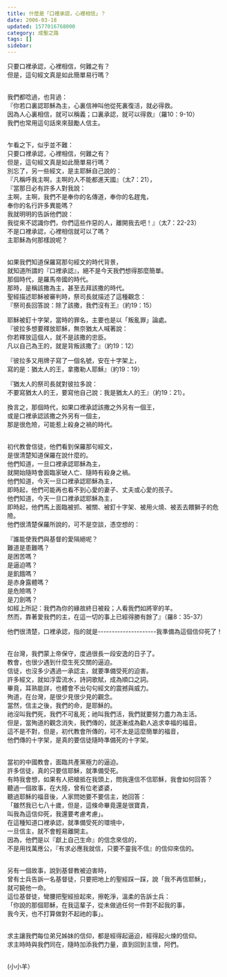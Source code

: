 ```yaml
---
title: 什麼是「口裡承認，心裡相信」？
date: 2006-03-18
updated: 1577016768000
category: 成聖之路
tags: []
sidebar: 
---
```


<p>只要口裡承認，心裡相信，何難之有？<br/>
但是，這句經文真是如此簡單易行嗎？</p>
<p><br/>
我們都唸過，也背過：<br/>
『你若口裏認耶穌為主，心裏信神叫他從死裏復活，就必得救。<br/>
因為人心裏相信，就可以稱義；口裏承認，就可以得救』（羅10：9-10）<br/>
我們也常用這句話來來鼓勵人信主。</p>
<p><br/>
乍看之下，似乎並不難：<br/>
只要口裡承認，心裡相信，何難之有？<br/>
但是，這句經文真是如此簡單易行嗎？<br/>
別忘了，另一些經文，是主耶穌自己說的：<br/>
『凡稱呼我主啊，主啊的人不能都進天國』（太7：21），<br/>
『當那日必有許多人對我說：<br/>
主啊，主啊，我們不是奉你的名傳道，奉你的名趕鬼，<br/>
奉你的名行許多異能嗎？<br/>
我就明明的告訴他們說：<br/>
我從來不認識你們，你們這些作惡的人，離開我去吧！』（太7：22-23）<br/>
不是口裡承認，心裡相信就可以了嗎？<br/>
主耶穌為何那樣說呢？</p>
<p><br/>
如果我們知道保羅寫那句經文的時代背景，<br/>
就知道所謂的『口裡承認』，絕不是今天我們想得那麼簡單。<br/>
那個時代，是羅馬帝國的時代。<br/>
那時，是稱該撒為主，甚至去拜該撒的時代。<br/>
聖經描述耶穌被審判時，祭司長就描述了這種觀念：<br/>
『祭司長回答說：除了該撒，我們沒有王』（約19：15）</p>
<p>耶穌被釘十字架，當時的罪名，主要也是以「叛亂罪」論處。<br/>
『彼拉多想要釋放耶穌，無奈猶太人喊著說：<br/>
你若釋放這個人，就不是該撒的忠臣。<br/>
凡以自己為王的，就是背叛該撒了』（約19：12）</p>
<p>『彼拉多又用牌子寫了一個名號，安在十字架上，<br/>
寫的是：猶太人的王，拿撒勒人耶穌』（約19：19）</p>
<p>『猶太人的祭司長就對彼拉多說：<br/>
不要寫猶太人的王，要寫他自己說：我是猶太人的王』（約19：21）。</p>
<p>換言之，那個時代，如果口裡承認該撒之外另有一個王，<br/>
或是口裡承認該撒之外另有一個主，<br/>
那是很危險，可能惹上殺身之禍的時代。</p>
<p><br/>
初代教會信徒，他們看到保羅那句經文，<br/>
是很清楚知道保羅在說什麼的。<br/>
他們知道，一旦口裡承認耶穌為主，<br/>
就開始隨時會面臨家破人亡、隨時有殺身之禍。<br/>
他們知道，今天一旦口裡承認耶穌為主，<br/>
即時起，他們可能再也看不到心愛的妻子、丈夫或心愛的孩子。<br/>
他們知道，今天一旦口裡承認耶穌為主，<br/>
即時起，他們馬上面臨被抓、被關、被釘十字架、被用火燒、被丟去餵獅子的危險。<br/>
他們很清楚保羅所說的，可不是空談，憑空想的：</p>
<p>『誰能使我們與基督的愛隔絕呢？<br/>
難道是患難嗎？<br/>
是困苦嗎？<br/>
是逼迫嗎？<br/>
是飢餓嗎？<br/>
是赤身露體嗎？<br/>
是危險嗎？<br/>
是刀劍嗎？<br/>
如經上所記：我們為你的緣故終日被殺；人看我們如將宰的羊。<br/>
然而，靠著愛我們的主，在這一切的事上已經得勝有餘了』（羅8：35-37）</p>
<p>他們很清楚，口裡承認，指的就是---------------------我準備為這個信仰死了！</p>
<p><br/>
在台灣，我們蒙上帝保守，度過很長一段安逸的日子了。<br/>
教會，也很少遇到什麼生死交關的逼迫。<br/>
信徒，也沒多少遇過一承認主，就要準備受死的迫害。<br/>
許多經文，就如浮雲流水，詩詞歌賦，成為順口之詞。<br/>
畢竟，耳熟能詳，也體會不出句句經文的震撼與威力。<br/>
殉道，在台灣，是很少見很少見的觀念。<br/>
當然，信主之後，我們的命，是耶穌的。<br/>
祂沒叫我們死，我們不可亂死；祂叫我們活，我們就要努力盡力為主活。<br/>
但是，當殉道的觀念消失，我們傳的，就逐漸成為勸人追求幸福的福音。<br/>
這不是不對，但是，初代教會所傳的，可不太是這麼簡單的福音，<br/>
他們傳的十字架，是真的要信徒隨時準備死的十字架。</p>
<p><br/>
當初的中國教會，面臨共產黨極力的逼迫。<br/>
許多信徒，真的只要信耶穌，就準備受死。<br/>
有時我會想，如果有人把槍抵在我頭上，問我還信不信耶穌，我會如何回答？<br/>
聽過一個故事，在大陸，曾有位老婆婆，<br/>
聽過耶穌的福音後，人家問她要不要信主，她回答：<br/>
「雖然我已七八十歲，但是，這條命畢竟還是很寶貴，<br/>
叫我為這信仰死，我還要考慮考慮」。<br/>
在這種知道口裡承認，就準備受死的環境中，<br/>
一旦信主，就不會輕易離開主。<br/>
因為，他們是以『獻上自己生命』的信念來信的，<br/>
不是用找萬應公，『有求必應我就信，只要不靈我不信』的信仰來信的。</p>
<p><br/>
另有一個故事，說到基督教被迫害時，<br/>
曾有士兵告訴一名基督徒，只要把地上的聖經踩一踩，說「我不再信耶穌」，<br/>
就可饒他一命。<br/>
這位基督徒，彎腰把聖經撿起來，擦乾淨，溫柔的告訴士兵：<br/>
「你說的那個耶穌，在我這輩子，從未做過任何一件對不起我的事，<br/>
我今天，也不打算做對不起祂的事」。</p>
<p><br/>
求主讓我們每位弟兄姊妹的信仰，都是經得起逼迫，經得起火煉的信仰。<br/>
求主時時與我們同在，隨時加添我們力量，直到回到主懷，阿們。</p>
<p><br/>
(小小羊）</p>
